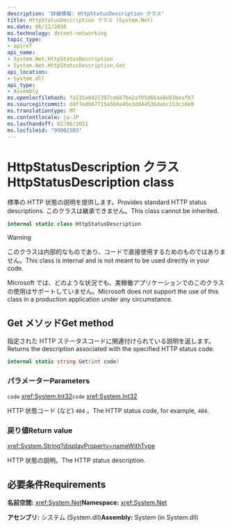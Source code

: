 ```yaml
---
description: '詳細情報: HttpStatusDescription クラス'
title: HttpStatusDescription クラス (System.Net)
ms.date: 06/12/2020
ms.technology: dotnet-networking
topic_type:
- apiref
api_name:
- System.Net.HttpStatusDescription
- System.Net.HttpStatusDescription.Get
api_location:
- System.dll
api_type:
- Assembly
ms.openlocfilehash: fa135a6421397ce6b7be2af05d66aa8e81beafb7
ms.sourcegitcommit: ddf7edb67715a5b9a45e3dd44536dabc153c1de0
ms.translationtype: MT
ms.contentlocale: ja-JP
ms.lasthandoff: 02/06/2021
ms.locfileid: "99802503"
---
```

# <a name="httpstatusdescription-class"></a><span data-ttu-id="55aed-103">HttpStatusDescription クラス</span><span class="sxs-lookup"><span data-stu-id="55aed-103">HttpStatusDescription class</span></span>

<span data-ttu-id="55aed-104">標準の HTTP 状態の説明を提供します。</span><span class="sxs-lookup"><span data-stu-id="55aed-104">Provides standard HTTP status descriptions.</span></span> <span data-ttu-id="55aed-105">このクラスは継承できません。</span><span class="sxs-lookup"><span data-stu-id="55aed-105">This class cannot be inherited.</span></span>

```csharp
internal static class HttpStatusDescription
```

> [!WARNING]
> <span data-ttu-id="55aed-106">このクラスは内部的なものであり、コードで直接使用するためのものではありません。</span><span class="sxs-lookup"><span data-stu-id="55aed-106">This class is internal and is not meant to be used directly in your code.</span></span>
>
> <span data-ttu-id="55aed-107">Microsoft では、どのような状況でも、実稼働アプリケーションでのこのクラスの使用はサポートしていません。</span><span class="sxs-lookup"><span data-stu-id="55aed-107">Microsoft does not support the use of this class in a production application under any circumstance.</span></span>

## <a name="get-method"></a><span data-ttu-id="55aed-108">Get メソッド</span><span class="sxs-lookup"><span data-stu-id="55aed-108">Get method</span></span>

<span data-ttu-id="55aed-109">指定された HTTP ステータスコードに関連付けられている説明を返します。</span><span class="sxs-lookup"><span data-stu-id="55aed-109">Returns the description associated with the specified HTTP status code.</span></span>

```csharp
internal static string Get(int code)
```

### <a name="parameters"></a><span data-ttu-id="55aed-110">パラメーター</span><span class="sxs-lookup"><span data-stu-id="55aed-110">Parameters</span></span>

<span data-ttu-id="55aed-111">`code` <xref:System.Int32></span><span class="sxs-lookup"><span data-stu-id="55aed-111">`code` <xref:System.Int32></span></span>

<span data-ttu-id="55aed-112">HTTP 状態コード (など) `404` 。</span><span class="sxs-lookup"><span data-stu-id="55aed-112">The HTTP status code, for example, `404`.</span></span>

### <a name="return-value"></a><span data-ttu-id="55aed-113">戻り値</span><span class="sxs-lookup"><span data-stu-id="55aed-113">Return value</span></span>

<xref:System.String?displayProperty=nameWithType>

<span data-ttu-id="55aed-114">HTTP 状態の説明。</span><span class="sxs-lookup"><span data-stu-id="55aed-114">The HTTP status description.</span></span>

## <a name="requirements"></a><span data-ttu-id="55aed-115">必要条件</span><span class="sxs-lookup"><span data-stu-id="55aed-115">Requirements</span></span>

<span data-ttu-id="55aed-116">**名前空間:** <xref:System.Net></span><span class="sxs-lookup"><span data-stu-id="55aed-116">**Namespace:** <xref:System.Net></span></span>

<span data-ttu-id="55aed-117">**アセンブリ:** システム (System.dll)</span><span class="sxs-lookup"><span data-stu-id="55aed-117">**Assembly:** System (in System.dll)</span></span>
